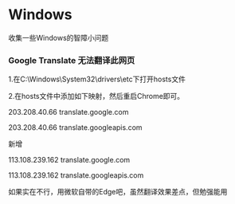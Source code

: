 # Windows
收集一些Windows的智障小问题

### Google Translate 无法翻译此网页

1.在C:\Windows\System32\drivers\etc下打开hosts文件

2.在hosts文件中添加如下映射，然后重启Chrome即可。

  203.208.40.66 translate.google.com
  
  203.208.40.66 translate.googleapis.com

新增
 
113.108.239.162 translate.google.com

113.108.239.162 translate.googleapis.com

如果实在不行，用微软自带的Edge吧，虽然翻译效果差点，但勉强能用
